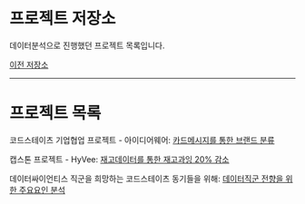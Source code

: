 # 프로젝트 저장소

데이터분석으로 진행했던 프로젝트 목록입니다.

[이전 저장소](https://github.com/xper100/Project_raw)

---

# 프로젝트 목록

코드스테이츠 기업협업 프로젝트 - 아이디어웨어: [카드메시지를 통한 브랜드 분류](https://xper100.tistory.com/59)

캡스톤 프로젝트 - HyVee: [재고데이터를 통한 재고과잉 20% 감소](https://xper100.tistory.com/3?category=922205)

데이터싸이언티스 직군을 희망하는 코드스테이츠 동기들을 위해: [데이터직군 전향을 위한 주요요인 분석](https://github.com/xper100/Projects/tree/main/HR_analytics)


